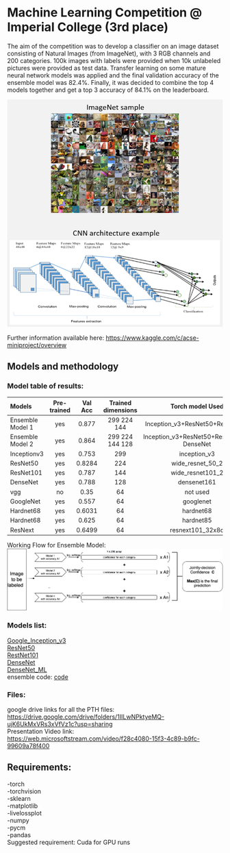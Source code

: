 # Machine Learning Competition @ Imperial College (3rd place)


The aim of the competition was to develop a classifier on an image dataset consisting of Natural Images (from ImageNet), with 3 RGB channels and 200 categories. 100k images with labels were provided when 10k unlabeled pictures were provided as test data. Transfer learning on some mature neural network models was applied and the final validation accuracy of the ensemble model was 82.4%. Finally, it was decided to combine the top 4 models together and get a top 3 accuracy of 84.1% on the leaderboard.

![](ImageNet_sample.png)

Further information available here: https://www.kaggle.com/c/acse-miniproject/overview


## Models and methodology

### Model table of results:

|Models      |Pre-trained|Val Acc    |	Trained dimensions|	Torch model Used |  
| :------    | :------:  |  :------: | :-----:         |  :-----:      | 
|Ensemble Model 1| yes| 0.877  | 299 224 144| Inception_v3+ResNet50+ResNet101|
|Ensemble Model 2| yes| 0.864  | 299 224 144 128| Inception_v3+ResNet50+ResNet101+ DenseNet|
|Inceptionv3  |	yes     |	0.753   | 299            |	inception_v3   |  
|ResNet50    |yes      |	0.8284  |  224           |	wide_resnet_50_2|  
|ResNet101   | yes     |  0.787    |	144          |	wide_resnet101_2|  
|DenseNet    |yes      |0.788     |	128            |  densenet161    |  
|vgg       | no      | 0.35     |	64           |	not used      |  
|GoogleNet   | yes     |  0.557    |64             |	googlenet    |  
|Hardnet68   |yes      |	0.6031  |	64           |	hardnet68     |  
|Hardnet68   | yes     |    0.625  |64             |	hardnet85    |  
| ResNext    |yes      |    0.6499 |  64            |resnext101_32x8d  |  

Working Flow for Ensemble Model:   
![avater](Joint_decision/combined_flowchart.jpg)  


### Models list:

[Google_Inception_v3](Single_Model/Inception_raw_code.ipynb)    
[ResNet50](Single_Model/ResNet_Training.py)  
[RestNet101](Single_Model/wide-resnet101_raw_code.ipynb)  
[DenseNet](Single_Model/Demo_code_with_densenet.ipynb)   
[DenseNet_ML](Single_Model/Demo_with_densenet_ml.ipynb)  
ensemble code:
[code](Joint_decision/joint_decision.ipynb)

### Files:

google drive links for all the PTH files:   
https://drive.google.com/drive/folders/1IILwNPktyeMQ-ujK6UkMxVRs3xVfVz1c?usp=sharing  
Presentation Video link:   
https://web.microsoftstream.com/video/f28c4080-15f3-4c89-b9fc-99609a78f400


## Requirements:  

-torch  
-torchvision  
-sklearn  
-matplotlib  
-livelossplot  
-numpy  
-pycm  
-pandas  
Suggested requirement: Cuda for GPU runs  
